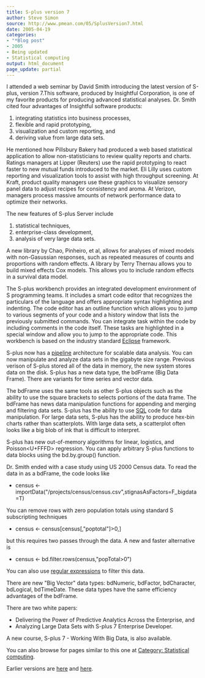 ```yaml
---
title: S-plus version 7
author: Steve Simon
source: http://www.pmean.com/05/SplusVersion7.html
date: 2005-04-19
categories:
- "*Blog post"
- 2005
- Being updated
- Statistical computing
output: html_document
page_update: partial
---
```


I attended a web seminar by David Smith introducing the latest version
of S-plus, version 7.This software, produced by Insightful Corporation,
is one of my favorite products for producing advanced statistical
analyses. Dr. Smith cited four advantages of Insightful software
products:

1.  integrating statistics into business processes,
2.  flexible and rapid prototyping,
3.  visualization and custom reporting, and
4.  deriving value from large data sets.

He mentioned how Pillsbury Bakery had produced a web based statistical
application to allow non-statisticians to review quality reports and
charts. Ratings managers at Lipper (Reuters) use the rapid prototyping
to react faster to new mutual funds introduced to the market. Eli Lilly
uses custom reporting and visualization tools to assist with high
throughput screening. At Kraft, product quality managers use these
graphics to visualize sensory panel data to adjust recipes for
consistency and aroma. At Verizon, managers process massive amounts of
network performance data to optimize their networks.

The new features of S-plus Server include

1.  statistical techniques,
2.  enterprise-class development,
3.  analysis of very large data sets.

A new library by Chao, Pinheiro, et al, allows for analyses of mixed
models with non-Gasussian responses, such as repeated measures of counts
and proportions with random effects. A library by Terry Thernau allows
you to build mixed effects Cox models. This allows you to include random
effects in a survival data model.

The S-plus workbench provides an integrated development environment of S
programming teams. It includes a smart code editor that recognizes the
particulars of the language and offers appropriate syntax highlighting
and indenting. The code editor has an outline function which allows you
to jump to various segments of your code and a history window that lists
the previously submitted commands. You can integrate task within the
code by including comments in the code itself. These tasks are
highlighted in a special window and allow you to jump to the appropriate
code. This workbench is based on the industry standard
[Eclipse](http://www.eclipse.org/) framework.

S-plus now has a
[pipeline](http://www.corporate-ir.net/ireye/ir_site.zhtml?ticker=**IFUL&scripthttp://en.wikipedia.org/wiki/Pipeline_(computer))
architecture for scalable data analysis. You can now manipulate and
analyze data sets in the gigabyte size range. Previous verison of S-plus
stored all of the data in memory, the new system stores data on the
disk. S-plus has a new data type, the bdFrame (Big Data Frame). There
are variants for time series and vector data.

The bdFrame uses the same tools as other S-plus objects such as the
ability to use the square brackets to selects portions of the data
frame. The bdFrame has news data manipulation functions for appending
and merging and filtering data sets. S-plus has the ability to use
[SQL](http://en.wikipedia.org/wiki/SQL) code for data manipulation. For
large data sets, S-plus has the ability to produce hex-bin charts rather
than scatterplots. With large data sets, a scatterplot often looks like
a big blob of ink that is difficult to interpret.

S-plus has new out-of-memory algorithms for linear, logistics, and
Poisson<U+FFFD> regression. You can apply arbitrary S-plus functions to data
blocks using the bd.by.group() function.

Dr. Smith ended with a case study using US 2000 Census data. To read the
data in as a bdFrame, the code looks like

- census \<-
importData("/projects/census/census.csv",stignasAsFactors=F,,bigdata=T)

You can remove rows with zero population totals using standard S
subscripting techniques

- census \<- census\[census\[,"poptotal"\]\>0,\]

but this requires two passes through the data. A new and faster
alternative is

- census \<- bd.filter.rows(census,"popTotal\>0")

You can also use [regular
expressions](http://en.wikipedia.org/wiki/Regular_expression) to filter
this data.

There are new "Big Vector" data types: bdNumeric, bdFactor,
bdCharacter, bdLogical, bdTimeDate. These data types have the same
efficiency advantages of the bdFrame.

There are two white papers:

- Delivering the Power of Predictive Analytics Across the Enterprise,
and
- Analyzing Large Data Sets with S-plus 7 Enterprise Developer.

A new course, S-plus 7 - Working With Big Data, is also available.

You can also browse
for pages similar to this one at [Category: Statistical
computing](../category/StatisticalComputing.html).

Earlier versions are [here][sim1] and [here][sim2].

[sim1]: http://www.pmean.com/05/SplusVersion7.html
[sim2]: http://new.pmean.com/s-plus-version-7/


